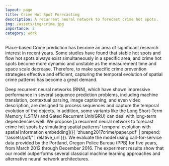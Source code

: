 ```yaml
---
layout: page
title: Crime Hot Spot Forecasting
description: A recurrent neural network to forecast crime hot spots.
img: /assets/img/crime.jpg
importance: 2
category: work
---
```

Place-based Crime prediction has become an area of significant research interest in recent years. Some studies have found that stable hot spots and flow hot spots always exist simultaneously in a specific area, and crime hot spots become more dynamic and unstable as the measurement time and space scale decrease. Therefore, to make specific crime prevention strategies effective and efficient, capturing the temporal evolution of spatial crime patterns has become a great demand.

Deep recurrent neural networks (RNN), which have shown impressive performance in several sequence prediction problems, including machine translation, contextual parsing, image captioning, and even video description, are designed to process sequences and capture the temporal evolution of the objects. In addition, some variants like the Long Short-Term Memory (LSTM) and Gated Recurrent Unit(GRU) can deal with long-term dependencies well. We propose [a recurrent neural network to forecast crime hot spots by simulating spatial patterns' temporal evolution with spatial information embedding]({{ 'zhuang2017crime/paper.pdf' | prepend: '/assets/pdf/' | relative_url }}). We evaluate the model using call-for-service data provided by the Portland, Oregon Police Bureau (PPB) for five years, from March 2012 through December 2016. The experiment results show that our model outperforms several classical machine learning approaches and alternative neural network architectures.

